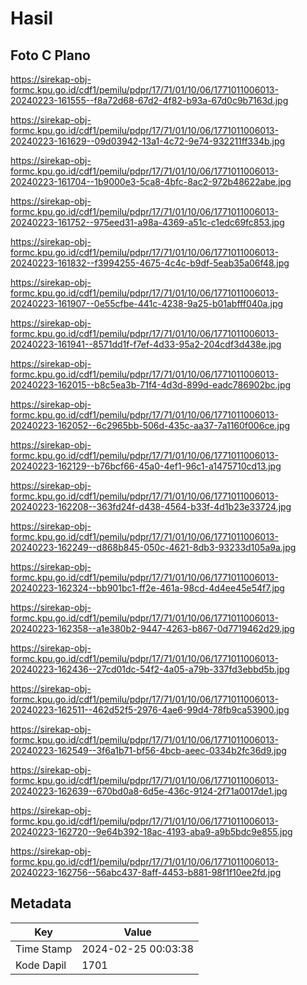 # Hasil

## Foto C Plano

https://sirekap-obj-formc.kpu.go.id/cdf1/pemilu/pdpr/17/71/01/10/06/1771011006013-20240223-161555--f8a72d68-67d2-4f82-b93a-67d0c9b7163d.jpg

https://sirekap-obj-formc.kpu.go.id/cdf1/pemilu/pdpr/17/71/01/10/06/1771011006013-20240223-161629--09d03942-13a1-4c72-9e74-932211ff334b.jpg

https://sirekap-obj-formc.kpu.go.id/cdf1/pemilu/pdpr/17/71/01/10/06/1771011006013-20240223-161704--1b9000e3-5ca8-4bfc-8ac2-972b48622abe.jpg

https://sirekap-obj-formc.kpu.go.id/cdf1/pemilu/pdpr/17/71/01/10/06/1771011006013-20240223-161752--975eed31-a98a-4369-a51c-c1edc69fc853.jpg

https://sirekap-obj-formc.kpu.go.id/cdf1/pemilu/pdpr/17/71/01/10/06/1771011006013-20240223-161832--f3994255-4675-4c4c-b9df-5eab35a06f48.jpg

https://sirekap-obj-formc.kpu.go.id/cdf1/pemilu/pdpr/17/71/01/10/06/1771011006013-20240223-161907--0e55cfbe-441c-4238-9a25-b01abfff040a.jpg

https://sirekap-obj-formc.kpu.go.id/cdf1/pemilu/pdpr/17/71/01/10/06/1771011006013-20240223-161941--8571dd1f-f7ef-4d33-95a2-204cdf3d438e.jpg

https://sirekap-obj-formc.kpu.go.id/cdf1/pemilu/pdpr/17/71/01/10/06/1771011006013-20240223-162015--b8c5ea3b-71f4-4d3d-899d-eadc786902bc.jpg

https://sirekap-obj-formc.kpu.go.id/cdf1/pemilu/pdpr/17/71/01/10/06/1771011006013-20240223-162052--6c2965bb-506d-435c-aa37-7a1160f006ce.jpg

https://sirekap-obj-formc.kpu.go.id/cdf1/pemilu/pdpr/17/71/01/10/06/1771011006013-20240223-162129--b76bcf66-45a0-4ef1-96c1-a1475710cd13.jpg

https://sirekap-obj-formc.kpu.go.id/cdf1/pemilu/pdpr/17/71/01/10/06/1771011006013-20240223-162208--363fd24f-d438-4564-b33f-4d1b23e33724.jpg

https://sirekap-obj-formc.kpu.go.id/cdf1/pemilu/pdpr/17/71/01/10/06/1771011006013-20240223-162249--d868b845-050c-4621-8db3-93233d105a9a.jpg

https://sirekap-obj-formc.kpu.go.id/cdf1/pemilu/pdpr/17/71/01/10/06/1771011006013-20240223-162324--bb901bc1-ff2e-461a-98cd-4d4ee45e54f7.jpg

https://sirekap-obj-formc.kpu.go.id/cdf1/pemilu/pdpr/17/71/01/10/06/1771011006013-20240223-162358--a1e380b2-9447-4263-b867-0d7719462d29.jpg

https://sirekap-obj-formc.kpu.go.id/cdf1/pemilu/pdpr/17/71/01/10/06/1771011006013-20240223-162436--27cd01dc-54f2-4a05-a79b-337fd3ebbd5b.jpg

https://sirekap-obj-formc.kpu.go.id/cdf1/pemilu/pdpr/17/71/01/10/06/1771011006013-20240223-162511--462d52f5-2976-4ae6-99d4-78fb9ca53900.jpg

https://sirekap-obj-formc.kpu.go.id/cdf1/pemilu/pdpr/17/71/01/10/06/1771011006013-20240223-162549--3f6a1b71-bf56-4bcb-aeec-0334b2fc36d9.jpg

https://sirekap-obj-formc.kpu.go.id/cdf1/pemilu/pdpr/17/71/01/10/06/1771011006013-20240223-162639--670bd0a8-6d5e-436c-9124-2f71a0017de1.jpg

https://sirekap-obj-formc.kpu.go.id/cdf1/pemilu/pdpr/17/71/01/10/06/1771011006013-20240223-162720--9e64b392-18ac-4193-aba9-a9b5bdc9e855.jpg

https://sirekap-obj-formc.kpu.go.id/cdf1/pemilu/pdpr/17/71/01/10/06/1771011006013-20240223-162756--56abc437-8aff-4453-b881-98f1f10ee2fd.jpg


## Metadata

| Key        | Value               |
| ---------- | ------------------- |
| Time Stamp | 2024-02-25 00:03:38 |
| Kode Dapil | 1701                |



